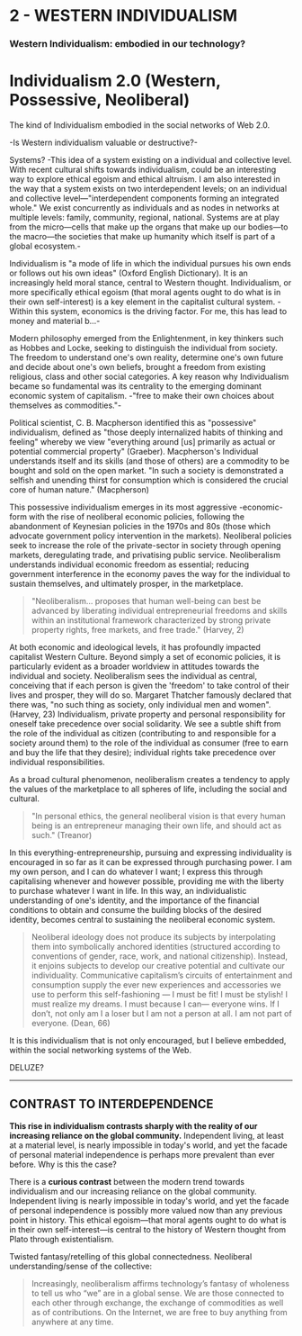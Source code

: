 

# 2 - WESTERN INDIVIDUALISM

### Western Individualism: embodied in our technology?

# Individualism 2.0 (Western, Possessive, Neoliberal)

The kind of Individualism embodied in the social networks of Web 2.0.

-Is Western individualism valuable or destructive?-

Systems? -This idea of a system existing on a individual and collective level. With recent cultural shifts towards individualism, could be an interesting way to explore ethical egoism and ethical altruism. I am also interested in the way that a system exists on two interdependent levels; on an individual and collective level—"interdependent components forming an integrated whole." We exist concurrently as individuals and as nodes in networks at multiple levels: family, community, regional, national. Systems are at play from the micro—cells that make up the organs that make up our bodies—to the macro—the societies that make up humanity which itself is part of a global ecosystem.-

Individualism is "a mode of life in which the individual pursues his own ends or follows out his own ideas" (Oxford English Dictionary). It is an increasingly held moral stance, central to  Western thought. Individualism, or more specifically ethical egoism (that moral agents ought to do what is in their own self-interest) is a key element in the capitalist cultural system. -Within this system, economics is the driving factor. For me, this has lead to money and material b…-

Modern philosophy emerged from the Enlightenment, in key thinkers such as Hobbes and Locke, seeking to distinguish the individual from society. The freedom to understand one's own reality, determine one's own future and decide about one's own beliefs, brought a freedom from existing religious, class and other social categories. A key reason why Individualism became so fundamental was its centrality to the emerging dominant economic system of capitalism. -"free to make their own choices about themselves as commodities."-

Political scientist, C. B. Macpherson identified this as "possessive" individualism, defined as "those deeply internalized habits of thinking and feeling" whereby we view "everything around [us] primarily as actual or potential commercial property" (Graeber). Macpherson's Individual understands itself and its skills (and those of others) are a commodity to be bought and sold on the open market. "In such a society is demonstrated a selfish and unending thirst for consumption which is considered the crucial core of human nature." (Macpherson)

This possessive individualism emerges in its most aggressive -economic- form with the rise of neoliberal economic policies, following the abandonment of Keynesian policies in the 1970s and 80s (those which advocate government policy intervention in the markets). Neoliberal policies seek to increase the role of the private-sector in society through opening markets, deregulating trade, and privatising public service. Neoliberalism understands individual economic freedom as essential; reducing government interference in the economy paves the way for the individual to sustain themselves, and ultimately prosper, in the marketplace.

> "Neoliberalism… proposes that human well-being can best be advanced by liberating individual entrepreneurial freedoms and skills within an institutional framework characterized by strong private property rights, free markets, and free trade." (Harvey, 2)

At both economic and ideological levels, it has profoundly impacted capitalist Western Culture. Beyond simply a set of economic policies, it is particularly evident as a broader worldview in attitudes towards the individual and society. Neoliberalism sees the individual as central, conceiving that if each person is given the 'freedom' to take control of their lives and prosper, they will do so. Margaret Thatcher famously declared that there was, "no such thing as society, only individual men and women". (Harvey, 23) Individualism, private property and personal responsibility for oneself take precedence over social solidarity. We see a subtle shift from the role of the individual as citizen (contributing to and responsible for a society around them) to the role of the individual as consumer (free to earn and buy the life that they desire); individual rights take precedence over individual responsibilities.

As a broad cultural phenomenon, neoliberalism creates a tendency to apply the values of the marketplace to all spheres of life, including the social and cultural.

> "In personal ethics, the general neoliberal vision is that every human being is an entrepreneur managing their own life, and should act as such." (Treanor)

In this everything-entrepreneurship, pursuing and expressing individuality is encouraged in so far as it can be expressed through purchasing power. I am my own person, and I can do whatever I want; I express this through capitalising whenever and however possible, providing me with the liberty to purchase whatever I want in life. In this way, an individualistic understanding of one's identity, and the importance of the financial conditions to obtain and consume the building blocks of the desired identity, becomes central to sustaining the neoliberal economic system.

> Neoliberal ideology does not produce its subjects by interpolating them into symbolically anchored identities (structured according to conventions of gender, race, work, and national citizenship). Instead, it enjoins subjects to develop our creative potential and cultivate our individuality. Communicative capitalism’s circuits of entertainment and consumption supply the ever new experiences and accessories we use to perform this self-fashioning — I must be fit! I must be stylish! I must realize my dreams. I must because I can— everyone wins. If I don’t, not only am I a loser but I am not a person at all. I am not part of everyone. (Dean, 66)

It is this individualism that is not only encouraged, but I believe embedded, within the social networking systems of the Web.

DELUZE?

- - - - - - - - - - - - - - - - - - - - - - - - - - - - - - -

## CONTRAST TO INTERDEPENDENCE

**This rise in individualism contrasts sharply with the reality of our increasing reliance on the global community.** Independent living, at least at a material level, is nearly impossible in today's world, and yet the facade of personal material independence is perhaps more prevalent than ever before. Why is this the case?

There is a **curious contrast** between the modern trend towards individualism and our increasing reliance on the global community. Independent living is nearly impossible in today's world, and yet the facade of personal independence is possibly more valued now than any previous point in history. This ethical egoism—that moral agents ought to do what is in their own self-interest—is central to the history of Western thought from Plato through existentialism.

Twisted fantasy/retelling of this global connectedness.
Neoliberal understanding/sense of the collective:

> In­creas­ing­ly, neoliberalism af­firms tech­nol­o­gy’s fan­ta­sy of wholeness to tell us who “we” are in a glob­al sense. We are those con­nect­ed to each oth­er through ex­change, the ex­change of commodities as well as of con­tri­bu­tions. On the Internet, we are free to buy an­y­thing from an­y­where at any time.
